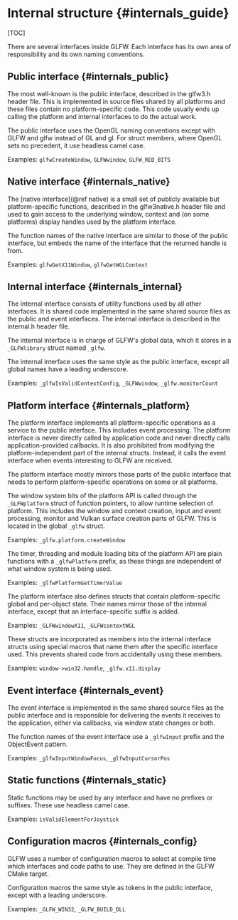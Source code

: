 # Internal structure {#internals_guide}

[TOC]

There are several interfaces inside GLFW.  Each interface has its own area of
responsibility and its own naming conventions.


## Public interface {#internals_public}

The most well-known is the public interface, described in the glfw3.h header
file.  This is implemented in source files shared by all platforms and these
files contain no platform-specific code.  This code usually ends up calling the
platform and internal interfaces to do the actual work.

The public interface uses the OpenGL naming conventions except with GLFW and
glfw instead of GL and gl.  For struct members, where OpenGL sets no precedent,
it use headless camel case.

Examples: `glfwCreateWindow`, `GLFWwindow`, `GLFW_RED_BITS`


## Native interface {#internals_native}

The [native interface](@ref native) is a small set of publicly available
but platform-specific functions, described in the glfw3native.h header file and
used to gain access to the underlying window, context and (on some platforms)
display handles used by the platform interface.

The function names of the native interface are similar to those of the public
interface, but embeds the name of the interface that the returned handle is
from.

Examples: `glfwGetX11Window`, `glfwGetWGLContext`


## Internal interface {#internals_internal}

The internal interface consists of utility functions used by all other
interfaces.  It is shared code implemented in the same shared source files as
the public and event interfaces.  The internal interface is described in the
internal.h header file.

The internal interface is in charge of GLFW's global data, which it stores in
a `_GLFWlibrary` struct named `_glfw`.

The internal interface uses the same style as the public interface, except all
global names have a leading underscore.

Examples: `_glfwIsValidContextConfig`, `_GLFWwindow`, `_glfw.monitorCount`


## Platform interface {#internals_platform}

The platform interface implements all platform-specific operations as a service
to the public interface.  This includes event processing.  The platform
interface is never directly called by application code and never directly calls
application-provided callbacks.  It is also prohibited from modifying the
platform-independent part of the internal structs.  Instead, it calls the event
interface when events interesting to GLFW are received.

The platform interface mostly mirrors those parts of the public interface that needs to
perform platform-specific operations on some or all platforms.

The window system bits of the platform API is called through the `_GLFWplatform` struct of
function pointers, to allow runtime selection of platform.  This includes the window and
context creation, input and event processing, monitor and Vulkan surface creation parts of
GLFW.  This is located in the global `_glfw` struct.

Examples: `_glfw.platform.createWindow`

The timer, threading and module loading bits of the platform API are plain functions with
a `_glfwPlatform` prefix, as these things are independent of what window system is being
used.

Examples: `_glfwPlatformGetTimerValue`

The platform interface also defines structs that contain platform-specific
global and per-object state.  Their names mirror those of the internal
interface, except that an interface-specific suffix is added.

Examples: `_GLFWwindowX11`, `_GLFWcontextWGL`

These structs are incorporated as members into the internal interface structs
using special macros that name them after the specific interface used.  This
prevents shared code from accidentally using these members.

Examples: `window->win32.handle`, `_glfw.x11.display`


## Event interface {#internals_event}

The event interface is implemented in the same shared source files as the public
interface and is responsible for delivering the events it receives to the
application, either via callbacks, via window state changes or both.

The function names of the event interface use a `_glfwInput` prefix and the
ObjectEvent pattern.

Examples: `_glfwInputWindowFocus`, `_glfwInputCursorPos`


## Static functions {#internals_static}

Static functions may be used by any interface and have no prefixes or suffixes.
These use headless camel case.

Examples: `isValidElementForJoystick`


## Configuration macros {#internals_config}

GLFW uses a number of configuration macros to select at compile time which
interfaces and code paths to use.  They are defined in the GLFW CMake target.

Configuration macros the same style as tokens in the public interface, except
with a leading underscore.

Examples: `_GLFW_WIN32`, `_GLFW_BUILD_DLL`

